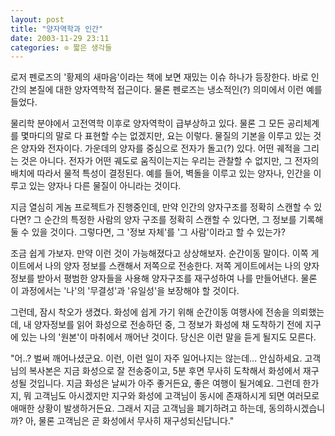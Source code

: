```yaml
---
layout: post
title: "양자역학과 인간"
date: 2003-11-29 23:11
categories: ⊙ 짧은 생각들
---
```


로저 펜로즈의 '황제의 새마음'이라는 책에 보면 재밌는 이슈 하나가 등장한다. 바로 인간의 본질에 대한 양자역학적 접근이다. 물론 펜로즈는 냉소적인(?) 의미에서 이런 예를 들었다.

물리학 분야에서 고전역학 이후로 양자역학이 급부상하고 있다. 물론 그 모든 공리체계를 몇마디의 말로 다 표현할 수는 없겠지만, 요는 이렇다. 물질의 기본을 이루고 있는 것은 양자와 전자이다. 가운데의 양자를 중심으로 전자가 돌고(?) 있다. 어떤 궤적을 그리는 것은 아니다. 전자가 어떤 궤도로 움직이는지는 우리는 관찰할 수 없지만, 그 전자의 배치에 따라서 물적 특성이 결정된다. 예를 들어, 벽돌을 이루고 있는 양자나, 인간을 이루고 있는 양자나 다른 물질이 아니라는 것이다.

지금 열심히 게놈 프로젝트가 진행중인데, 만약 인간의 양자구조를 정확히 스캔할 수 있다면? 그 순간의 특정한 사람의 양자 구조를 정확히 스캔할 수 있다면, 그 정보를 기록해둘 수 있을 것이다. 그렇다면, 그 '정보 자체'를 '그 사람'이라고 할 수 있는가? 

조금 쉽게 가보자. 만약 이런 것이 가능해졌다고 상상해보자. 순간이동 말이다. 이쪽 게이트에서 나의 양자 정보를 스캔해서 저쪽으로 전송한다. 저쪽 게이트에서는 나의 양자 정보를 받아서 평범한 양자들을 사용해 양자구조를 재구성하여 나를 만들어낸다. 물론 이 과정에서는 '나'의 '무결성'과 '유일성'을 보장해야 할 것이다. 

그런데, 잠시 착오가 생겼다. 화성에 쉽게 가기 위해 순간이동 여행사에 전송을 의뢰했는데, 내 양자정보를 읽어 화성으로 전송하던 중, 그 정보가 화성에 채 도착하기 전에 지구에 있는 나의 '원본'이 마취에서 깨어난 것이다. 당신은 이런 말을 듣게 될지도 모른다. 

"어..? 벌써 깨어나셨군요. 이런, 이런 일이 자주 일어나지는 않는데... 안심하세요. 고객님의 복사본은 지금 화성으로 잘 전송중이고, 5분 후면 무사히 도착해서 화성에서 재구성될 것입니다. 지금 화성은 날씨가 아주 좋거든요, 좋은 여행이 될거예요. 그런데 한가지, 뭐 고객님도 아시겠지만 지구와 화성에 고객님이 동시에 존재하시게 되면 여러모로 애매한 상황이 발생하거든요. 그래서 지금 고객님을 폐기하려고 하는데, 동의하시겠습니까? 아, 물론 고객님은 곧 화성에서 무사히 재구성되신답니다."
       
